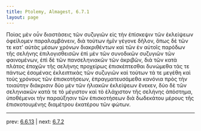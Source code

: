 ```yaml
---
title: Ptolemy, Almagest, 6.7.1
layout: page
---
```


Ποίας μὲν οὖν διαστάσεις τῶν συζυγιῶν εἰς τὴν ἐπίσκεψιν τῶν ἐκλείψεων ὀφείλομεν παραλαμβάνειν, διὰ τούτων ἡμῖν γέγονε δῆλον, ὅπως δὲ τῶν τε κατ' αὐτὰς μέσων χρόνων διακριθέντων καὶ τῶν ἐν αὐτοῖς παρόδων τῆς σελήνης ἐπιλογισθεισῶν ἐπὶ μὲν τῶν συνοδικῶν συζυγιῶν τῶν φαινομένων, ἐπὶ δὲ τῶν πανσεληνιακῶν τῶν ἀκριβῶν, διὰ τῶν κατὰ πλάτος ἐποχῶν τῆς σελήνης προχείρως ἐπισκέπτεσθαι δυνώμεθα τάς τε πάντως ἐσομένας ἐκλειπτικὰς τῶν συζυγιῶν καὶ τούτων τά τε μεγέθη καὶ τοὺς χρόνους τῶν ἐπισκοτήσεων, ἐπραγματευσάμεθα κανόνια πρὸς τὴν τοιαύτην διάκρισιν δύο μὲν τῶν ἡλιακῶν ἐκλείψεων ἕνεκεν, δύο δὲ τῶν σεληνιακῶν κατά τε τὸ μέγιστον καὶ τὸ ἐλάχιστον τῆς σελήνης ἀπόστημα, ὑποθέμενοι τὴν παραύξησιν τῶν ἐπισκοτήσεων διὰ δωδεκάτου μέρους τῆς ἐπισκοτουμένης διαμέτρου ἑκατέρου τῶν φώτων. 

---

prev: [6.6.13](../6.6.13/) | next: [6.7.2](../6.7.2/)

